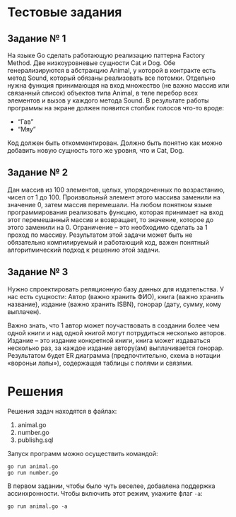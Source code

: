 # Тестовые задания

## Задание № 1

На языке Go сделать работающую реализацию паттерна Factory Method. Две
низкоуровневые сущности Cat и Dog. Обе генерализируются в абстракцию
Animal, у которой в контракте есть метод Sound, который обязаны
реализовать все потомки. Отдельно нужна функция принимающая на вход
множество (не важно массив или связанный список) объектов типа Animal,
в теле перебор всех элементов и вызов у каждого метода Sound. В
результате работы программы на экране должен появится столбик голосов
что-то вроде:

 - “Гав”
 - “Мяу”

Код должен быть откомментирован. Должно быть понятно как можно добавить
новую сущность того же уровня, что и Cat, Dog.

## Задание № 2

Дан массив из 100 элементов, целых, упорядоченных по возрастанию,
чисел от 1 до 100. Произвольный элемент этого массива заменили на
значение 0, затем массив перемешали. На любом понятном языке
программирования реализовать функцию, которая принимает на вход этот
перемешанный массив и возвращает, то значение, которое до этого
заменили на 0. Ограничение – это необходимо сделать за 1 проход по
массиву. Результатом этой задачи может быть не обязательно
компилируемый и работающий код, важен понятный алгоритмический подход к
решению этой задачи.

## Задание № 3

Нужно спроектировать реляционную базу данных для издательства. У нас
есть сущности: Автор (важно хранить ФИО), книга (важно хранить
название), издание (важно хранить ISBN), гонорар (дату, сумму, кому
выплачен).

Важно знать, что 1 автор может поучаствовать в создании более чем одной
книги и над одной книгой могут потрудиться несколько авторов. Издание –
это издание конкретной книги, книга может издаваться несколько раз, за
каждое издание автору(ам) выплачивается гонорар.
Результатом будет ER диаграмма (предпочтительно, схема в нотации
«вороньи лапы»), содержащая таблицы с полями и связями.

# Решения

Решения задач находятся в файлах:

1. animal.go
2. number.go
3. publishg.sql

Запуск программ можно осуществить командой:

    go run animal.go
    go run number.go

В первом задании, чтобы было чуть веселее, добавлена поддержка ассинхронности. Чтобы включить этот режим, укажите флаг `-a`:

    go run animal.go -a
